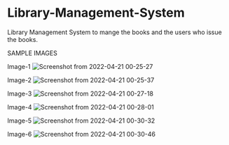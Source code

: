 # Library-Management-System
Library Management System to mange the books and the users who issue the books. 

SAMPLE IMAGES

Image-1
![Screenshot from 2022-04-21 00-25-27](https://user-images.githubusercontent.com/71956692/164303803-6e1c141f-fe2a-4c34-b0b0-24079eee8926.png)

Image-2
![Screenshot from 2022-04-21 00-25-37](https://user-images.githubusercontent.com/71956692/164303848-7e7bdaa7-0b73-4b8c-95ef-a9fcc1d79817.png)

Image-3
![Screenshot from 2022-04-21 00-27-18](https://user-images.githubusercontent.com/71956692/164303874-447e5cf1-2fd0-45bf-974c-527c0542ce8e.png)

Image-4
![Screenshot from 2022-04-21 00-28-01](https://user-images.githubusercontent.com/71956692/164303894-2e99c0b7-1af8-4598-ae0d-784dac41e6db.png)

Image-5
![Screenshot from 2022-04-21 00-30-32](https://user-images.githubusercontent.com/71956692/164303922-7ffd3078-9587-4f7c-99d6-c2d41b5f7559.png)

Image-6
![Screenshot from 2022-04-21 00-30-46](https://user-images.githubusercontent.com/71956692/164303936-e568c2b3-8b20-479a-a51d-8447f3ddd6c8.png)
